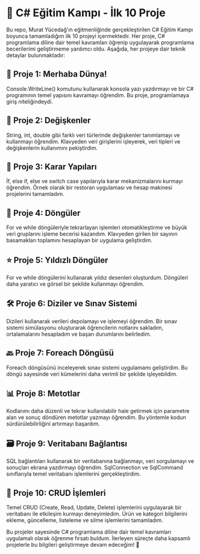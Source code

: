 # 🚀 C# Eğitim Kampı - İlk 10 Proje

Bu repo, Murat Yücedağ'ın eğitmenliğinde gerçekleştirilen C# Eğitim Kampı boyunca tamamladığım ilk 10 projeyi içermektedir. Her proje, C# programlama diline dair temel kavramları öğrenip uygulayarak programlama becerilerimi geliştirmeme yardımcı oldu. Aşağıda, her projeye dair teknik detaylar bulunmaktadır:

## 🎉 Proje 1: Merhaba Dünya!
Console.WriteLine() komutunu kullanarak konsola yazı yazdırmayı ve bir C# programının temel yapısını kavramayı öğrendim. Bu proje, programlamaya giriş niteliğindeydi.

## 🔄 Proje 2: Değişkenler
String, int, double gibi farklı veri türlerinde değişkenler tanımlamayı ve kullanmayı öğrendim. Klavyeden veri girişlerini işleyerek, veri tipleri ve değişkenlerin kullanımını pekiştirdim.

## 🧩 Proje 3: Karar Yapıları
İf, else if, else ve switch case yapılarıyla karar mekanizmalarını kurmayı öğrendim. Örnek olarak bir restoran uygulaması ve hesap makinesi projelerini tamamladım.

## 🔁 Proje 4: Döngüler
For ve while döngüleriyle tekrarlayan işlemleri otomatikleştirme ve büyük veri gruplarını işleme becerisi kazandım. Klavyeden girilen bir sayının basamakları toplamını hesaplayan bir uygulama geliştirdim.

## ⭐ Proje 5: Yıldızlı Döngüler
For ve while döngülerini kullanarak yıldız desenleri oluşturdum. Döngüleri daha yaratıcı ve görsel bir şekilde kullanmayı öğrendim.

## 🛠️ Proje 6: Diziler ve Sınav Sistemi
Dizileri kullanarak verileri depolamayı ve işlemeyi öğrendim. Bir sınav sistemi simülasyonu oluşturarak öğrencilerin notlarını sakladım, ortalamalarını hesapladım ve başarı durumlarını belirledim.

## 🔙 Proje 7: Foreach Döngüsü
Foreach döngüsünü inceleyerek sınav sistemi uygulamamı geliştirdim. Bu döngü sayesinde veri kümelerini daha verimli bir şekilde işleyebildim.

## 📊 Proje 8: Metotlar
Kodlarımı daha düzenli ve tekrar kullanılabilir hale getirmek için parametre alan ve sonuç döndüren metotlar yazmayı öğrendim. Bu yöntemle kodun sürdürülebilirliğini artırmayı başardım.

## 🗃️ Proje 9: Veritabanı Bağlantısı
SQL bağlantıları kullanarak bir veritabanına bağlanmayı, veri sorgulamayı ve sonuçları ekrana yazdırmayı öğrendim. SqlConnection ve SqlCommand sınıflarıyla temel veritabanı işlemlerini gerçekleştirdim.

## 🛒 Proje 10: CRUD İşlemleri
Temel CRUD (Create, Read, Update, Delete) işlemlerini uygulayarak bir veritabanı ile etkileşim kurmayı deneyimledim. Ürün ve kategori bilgilerini ekleme, güncelleme, listeleme ve silme işlemlerini tamamladım.

Bu projeler sayesinde C# programlama diline dair temel kavramları uygulamalı olarak öğrenme fırsatı buldum. İlerleyen süreçte daha kapsamlı projelerle bu bilgileri geliştirmeye devam edeceğim! 🎯
